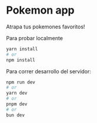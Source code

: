 # Pokemon app

Atrapa tus pokemones favoritos!

Para probar localmente 
```bash 
yarn install
# or
npm install
````

Para correr desarrollo del servidor:

```bash
npm run dev
# or
yarn dev
# or
pnpm dev
# or
bun dev
```
